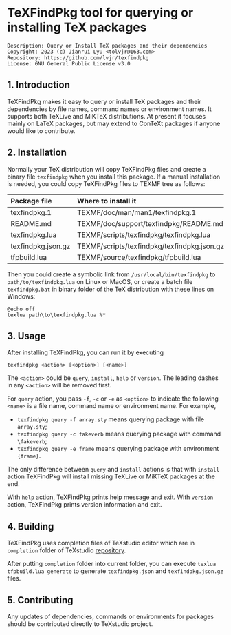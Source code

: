 # TeXFindPkg tool for querying or installing TeX packages

```
Description: Query or Install TeX packages and their dependencies
Copyright: 2023 (c) Jianrui Lyu <tolvjr@163.com>
Repository: https://github.com/lvjr/texfindpkg
License: GNU General Public License v3.0
```

## 1\. Introduction

TeXFindPkg makes it easy to query or install TeX packages and their dependencies by file names, command names or environment names.
It supports both TeXLive and MiKTeX distributions. At present it focuses mainly on LaTeX packages,
but may extend to ConTeXt packages if anyone would like to contribute.

## 2\. Installation

Normally your TeX distribution will copy TeXFindPkg files and create a binary file `texfindpkg` when you install this package.
If a manual installation is needed, you could copy TeXFindPkg files to TEXMF tree as follows:

| Package file       | Where to install it |
| :------            | :------ |
| texfindpkg.1       | TEXMF/doc/man/man1/texfindpkg.1 |
| README.md          | TEXMF/doc/support/texfindpkg/README.md |
| texfindpkg.lua     | TEXMF/scripts/texfindpkg/texfindpkg.lua |
| texfindpkg.json.gz | TEXMF/scripts/texfindpkg/texfindpkg.json.gz |
| tfpbuild.lua       | TEXMF/source/texfindpkg/tfpbuild.lua |

Then you could create a symbolic link from `/usr/local/bin/texfindpkg` to `path/to/texfindpkg.lua` on Linux or MacOS,
or create a batch file `texfindpkg.bat` in binary folder of the TeX distribution with these lines on Windows:

```
@echo off
texlua path\to\texfindpkg.lua %*
```

## 3\. Usage

After installing TeXFindPkg, you can run it by executing

```
texfindpkg <action> [<option>] [<name>]
```

The `<action>` could be `query`, `install`, `help` or `version`.
The leading dashes in any `<action>` will be removed first.

For `query` action, you pass `-f`, `-c` or `-e` as `<option>`
to indicate the following `<name>` is a file name, command name or environment name.
For example,

- `texfindpkg query -f array.sty` means querying package with file `array.sty`;
- `texfindpkg query -c fakeverb` means querying package with command `\fakeverb`;
- `texfindpkg query -e frame` means querying package with environment `{frame}`.

The only difference between `query` and `install` actions is that
with `install` action TeXFindPkg will install missing TeXLive or MiKTeX packages at the end.

With `help` action, TeXFindPkg prints help message and exit.
With `version` action, TeXFindPkg prints version information and exit.

## 4\. Building

TeXFindPkg uses completion files of TeXstudio editor which are in `completion` folder of TeXstudio [repository](https://github.com/texstudio-org/texstudio).

After putting `completion` folder into current folder, you can execute `texlua tfpbuild.lua generate` to generate `texfindpkg.json` and `texfindpkg.json.gz` files.

## 5\. Contributing

Any updates of dependencies, commands or environments for packages should be contributed directly to TeXstudio project.

